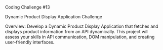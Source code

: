 Coding Challenge #13

Dynamic Product Display Application Challenge

Overview: Develop a Dynamic Product Display Application that fetches and displays product information from an API dynamically. This project will assess your skills in API communication, DOM manipulation, and creating user-friendly interfaces.